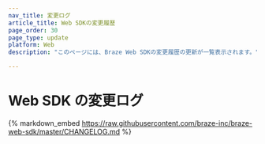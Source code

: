 ```yaml
---
nav_title: 変更ログ
article_title: Web SDKの変更履歴
page_order: 30
page_type: update
platform: Web
description: "このページには、Braze Web SDKの変更履歴の更新が一覧表示されます。"

---
```


# Web SDK の変更ログ

{% markdown_embed https://raw.githubusercontent.com/braze-inc/braze-web-sdk/master/CHANGELOG.md %}
